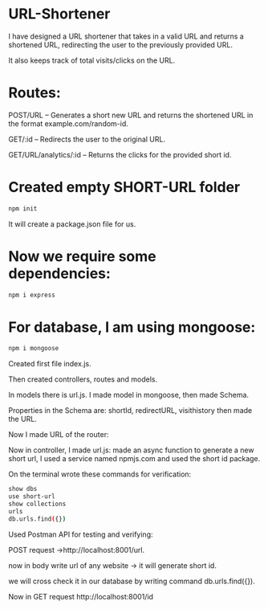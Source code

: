 # URL-Shortener
I have designed a URL shortener that takes in a valid URL and returns a shortened URL, redirecting the user to the previously provided URL.

It also keeps track of total visits/clicks on the URL.

# Routes:

POST/URL – Generates a short new URL and returns the shortened URL in the format example.com/random-id.

GET/:id – Redirects the user to the original URL.

GET/URL/analytics/:id – Returns the clicks for the provided short id.

# Created empty SHORT-URL folder
```bash
npm init
```
It will create a package.json file for us.

# Now we require some dependencies:
```bash
npm i express
```

# For database, I am using mongoose:
```bash
npm i mongoose
```

Created first file index.js.

Then created controllers, routes and models.

In models there is url.js. I made model in mongoose, then made Schema.

Properties in the Schema are: shortId, redirectURL, visithistory  then made the URL.

Now I made URL of the router:

Now in controller, I made url.js: made an async function to generate a new short url, I used a service named npmjs.com and used the short id package.

On the terminal wrote these commands for verification:

```bash
show dbs
use short-url
show collections
urls
db.urls.find({})
```

Used Postman API for testing and verifying:

POST request ->http://localhost:8001/url.

now in body write url of any website -> it will generate short id.

we will cross check it in our database by writing command db.urls.find({}).

Now in GET request http://localhost:8001/id
